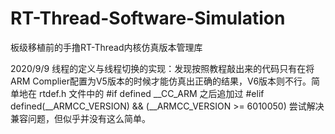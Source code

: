 # RT-Thread-Software-Simulation
板级移植前的手撸RT-Thread内核仿真版本管理库

2020/9/9 线程的定义与线程切换的实现：发现按照教程敲出来的代码只有在将ARM Complier配置为V5版本的时候才能仿真出正确的结果，V6版本则不行。简单地在 rtdef.h 文件中的 #if defined __CC_ARM 之后追加过 #elif defined(__ARMCC_VERSION) && (__ARMCC_VERSION >= 6010050) 尝试解决兼容问题，但似乎并没有这么简单。
